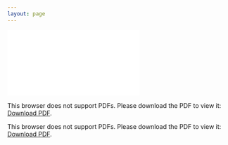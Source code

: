 ```yaml
---
layout: page
---
```




<object data="/resume/2023_Resume_for_SDE.pdf" type="application/pdf" width="900px" height="700px" position ="center 300px">
    <embed src="/resume/2023_Resume_for_SDE.pdf">
        <p>This browser does not support PDFs. Please download the PDF to view it: <a href="/resume/Grad_2021_Resume_for_SDE.pdf">Download PDF</a>.</p>
        <p>This browser does not support PDFs. Please download the PDF to view it: <a href="/resume/2023_Resume_for_SDE.pdf">Download PDF</a>.</p>
    </embed>
</object>